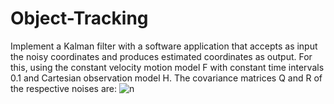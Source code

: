 # Object-Tracking
Implement a Kalman filter with a software application that accepts as input the noisy coordinates and produces estimated coordinates as output. For this, using the constant velocity motion model F with constant time intervals 0.1 and Cartesian observation model H. The covariance matrices Q and R of the respective noises are: 
![n](https://user-images.githubusercontent.com/101992840/216723271-35e9b102-af34-4409-93bd-121548383bab.png)
